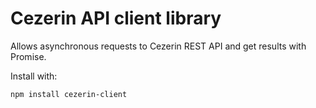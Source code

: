 # Cezerin API client library

Allows asynchronous requests to Cezerin REST API and get results with Promise.

Install with:

    npm install cezerin-client
    
